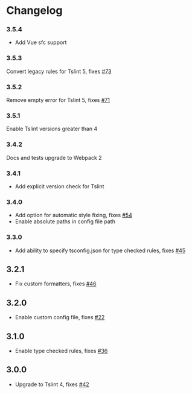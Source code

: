 # Changelog

### 3.5.4

- Add Vue sfc support

### 3.5.3

Convert legacy rules for Tslint 5,
fixes [#73](https://github.com/wbuchwalter/tslint-loader/issues/73)

### 3.5.2

Remove empty error for Tslint 5,
fixes [#71](https://github.com/wbuchwalter/tslint-loader/issues/71)

### 3.5.1

Enable Tslint versions greater than 4

### 3.4.2

Docs and tests upgrade to Webpack 2

### 3.4.1

- Add explicit version check for Tslint

### 3.4.0

- Add option for automatic style fixing,
fixes [#54](https://github.com/wbuchwalter/tslint-loader/issues/54)
- Enable absolute paths in config file path

### 3.3.0

- Add ability to specify tsconfig.json for type checked rules, 
fixes [#45](https://github.com/wbuchwalter/tslint-loader/issues/45)

## 3.2.1

- Fix custom formatters, fixes [#46](https://github.com/wbuchwalter/tslint-loader/issues/46)

## 3.2.0

- Enable custom config file, fixes [#22](https://github.com/wbuchwalter/tslint-loader/issues/22)

## 3.1.0

- Enable type checked rules, fixes [#36](https://github.com/wbuchwalter/tslint-loader/issues/36)

## 3.0.0

- Upgrade to Tslint 4, fixes [#42](https://github.com/wbuchwalter/tslint-loader/issues/42)
